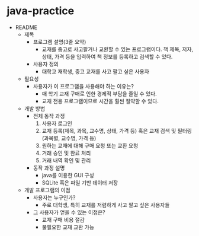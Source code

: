 # java-practice

- README
    - 제목
        - 프로그램 설명(3줄 요약)
	        - 교재를 중고로 사고팔거나 교환할 수 있는 프로그램이다. 책 제목, 저자, 상태, 가격 등을 입력하여 책 정보를 등록하고 검색할 수 있다.
        - 사용자 정의
	        - 대학교 재학생, 중고 교재를 사고 팔고 싶은 사용자
    - 필요성
        - 사용자가 이 프로그램을 사용해야 하는 이유는?
	        - 매 학기 교재 구매로 인한 경제적 부담을 줄일 수 있다.
	        - 교재 전용 프로그램이므로 시간을 훨씬 절약할 수 있다.
    - 개발 방법
        - 전체 동작 과정
	        1. 사용자 로그인
	        2. 교재 등록(제목, 과목, 교수명, 상태, 가격 등) 혹은 교재 검색 및 필터링(과목별, 교수명, 가격 등)
	        3. 원하는 교재에 대해 구매 요청 또는 교환 요청
	        4. 거래 승인 및 완료 처리
	        5. 거래 내역 확인 및 관리
        - 동작 과정 설명
	        -  java를 이용한 GUI 구성
	        - SQLite 혹은 파일 기반 데이터 저장
    - 개발 프로그램의 이점
        - 사용자는 누구인가?
	        - 주로 대학생, 특히 교재를 저렴하게 사고 팔고 싶은 사용자들
        - 그 사용자가 얻을 수 있는 이점은?
	        - 교재 구매 비용 절감
	        - 불필요한 교재 교환 가능
